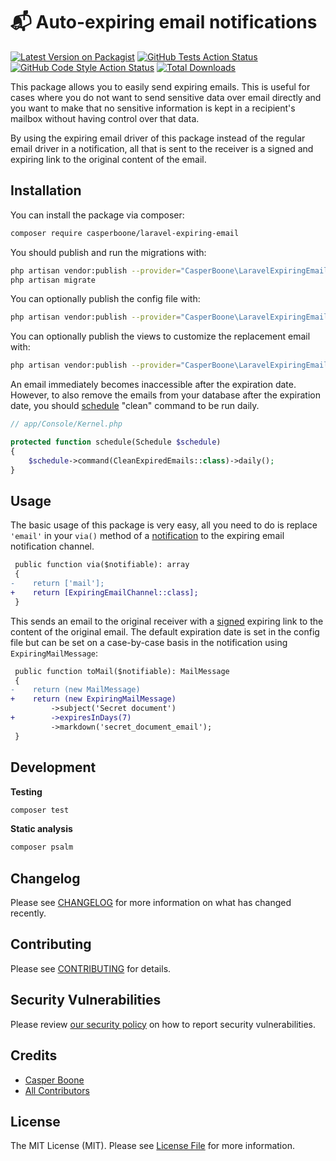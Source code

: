 # 📬 Auto-expiring email notifications

[![Latest Version on Packagist](https://img.shields.io/packagist/v/casperboone/laravel-expiring-email.svg?style=flat-square)](https://packagist.org/packages/casperboone/laravel-expiring-email)
[![GitHub Tests Action Status](https://img.shields.io/github/workflow/status/casperboone/laravel-expiring-email/run-tests?label=tests)](https://github.com/casperboone/laravel-expiring-email/actions?query=workflow%3ATests+branch%3Amaster)
[![GitHub Code Style Action Status](https://img.shields.io/github/workflow/status/casperboone/laravel-expiring-email/Check%20&%20fix%20styling?label=code%20style)](https://github.com/casperboone/laravel-expiring-email/actions?query=workflow%3A"Check+%26+fix+styling"+branch%3Amaster)
[![Total Downloads](https://img.shields.io/packagist/dt/casperboone/laravel-expiring-email.svg?style=flat-square)](https://packagist.org/packages/casperboone/laravel-expiring-email)


This package allows you to easily send expiring emails.
This is useful for cases where you do not want to send sensitive data over email directly and you want to make that no sensitive information is kept in a recipient's mailbox without having control over that data.

By using the expiring email driver of this package instead of the regular email driver in a notification, all that is sent to the receiver is a signed and expiring link to the original content of the email.

## Installation

You can install the package via composer:

```bash
composer require casperboone/laravel-expiring-email
```

You should publish and run the migrations with:

```bash
php artisan vendor:publish --provider="CasperBoone\LaravelExpiringEmail\LaravelExpiringEmailServiceProvider" --tag="laravel-expiring-email-migrations"
php artisan migrate
```

You can optionally publish the config file with:
```bash
php artisan vendor:publish --provider="CasperBoone\LaravelExpiringEmail\LaravelExpiringEmailServiceProvider" --tag="laravel-expiring-email-config"
```

You can optionally publish the views to customize the replacement email with:
```bash
php artisan vendor:publish --provider="CasperBoone\LaravelExpiringEmail\LaravelExpiringEmailServiceProvider" --tag="laravel-expiring-email-views"
```

An email immediately becomes inaccessible after the expiration date.
However, to also remove the emails from your database after the expiration date, you should [schedule](https://laravel.com/docs/8.x/scheduling#defining-schedules) "clean" command to be run daily.
```php
// app/Console/Kernel.php

protected function schedule(Schedule $schedule)
{
    $schedule->command(CleanExpiredEmails::class)->daily();
}
```

## Usage

The basic usage of this package is very easy, all you need to do is replace `'email'` in your `via()` method of a [notification](https://laravel.com/docs/8.x/notifications) to the expiring email notification channel.

```diff
 public function via($notifiable): array
 {
-    return ['mail'];
+    return [ExpiringEmailChannel::class];
 }
```

This sends an email to the original receiver with a [signed](https://laravel.com/docs/8.x/urls#signed-urls) expiring link to the content of the original email.
The default expiration date is set in the config file but can be set on a case-by-case basis in the notification using `ExpiringMailMessage`:

```diff
 public function toMail($notifiable): MailMessage
 {
-    return (new MailMessage)
+    return (new ExpiringMailMessage)
         ->subject('Secret document')
+        ->expiresInDays(7)
         ->markdown('secret_document_email');
 }
```

## Development

**Testing**
```bash
composer test
```

**Static analysis**
```bash
composer psalm
```

## Changelog

Please see [CHANGELOG](CHANGELOG.md) for more information on what has changed recently.

## Contributing

Please see [CONTRIBUTING](.github/CONTRIBUTING.md) for details.

## Security Vulnerabilities

Please review [our security policy](../../security/policy) on how to report security vulnerabilities.

## Credits

- [Casper Boone](https://github.com/casperboone)
- [All Contributors](../../contributors)

## License

The MIT License (MIT). Please see [License File](LICENSE.md) for more information.
